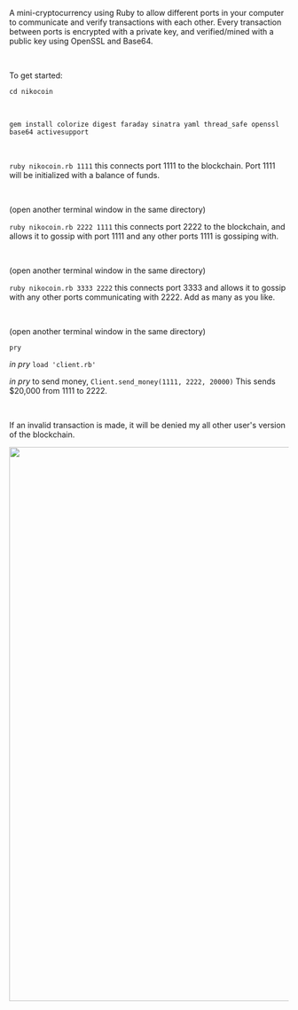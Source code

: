 A mini-cryptocurrency using Ruby to allow different ports in your computer to communicate and verify transactions with each other. Every transaction between ports is encrypted with a private key, and verified/mined with a public key using OpenSSL and Base64.

<br/>

To get started:

```cd nikocoin```

<br/>

```gem install colorize digest faraday sinatra yaml thread_safe openssl base64 activesupport```

<br/>

```ruby nikocoin.rb 1111```
this connects port 1111 to the blockchain. Port 1111 will be initialized with a balance of funds.

<br/>

(open another terminal window in the same directory)

```ruby nikocoin.rb 2222 1111```
this connects port 2222 to the blockchain, and allows it to gossip with port 1111 and any other ports 1111 is gossiping with.

<br/>

(open another terminal window in the same directory)

```ruby nikocoin.rb 3333 2222```
this connects port 3333 and allows it to gossip with any other ports communicating with 2222. Add as many as you like.

<br/>

(open another terminal window in the same directory)

```pry```

*in pry* ```load 'client.rb'```

*in pry* to send money, ```Client.send_money(1111, 2222, 20000)```
This sends $20,000 from 1111 to 2222. 

<br/>

If an invalid transaction is made, it will be denied my all other user's version of the blockchain. 


<img src="public/nikocoin_blocks.png?raw=true" width="1000">
